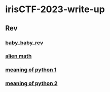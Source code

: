 # irisCTF-2023-write-up

## Rev  
### [baby_baby_rev]()
### [alien math]()
### [meaning of python 1]()   
### [meaning of python 2]()  
